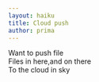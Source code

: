 ```yaml
---
layout: haiku
title: Cloud push
author: prima
---
```


Want to push file<br>
Files in here,and on there<br>
To the cloud in sky<br>
